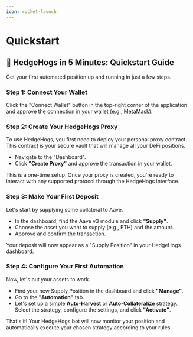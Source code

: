```yaml
---
icon: rocket-launch
---
```


# Quickstart

## **🚀 HedgeHogs in 5 Minutes: Quickstart Guide**

Get your first automated position up and running in just a few steps.

### **Step 1: Connect Your Wallet**

Click the "Connect Wallet" button in the top-right corner of the application and approve the connection in your wallet (e.g., MetaMask).

### **Step 2: Create Your HedgeHogs Proxy**

To use HedgeHogs, you first need to deploy your personal proxy contract. This contract is your secure vault that will manage all your DeFi positions.

* Navigate to the "Dashboard".
* Click **"Create Proxy"** and approve the transaction in your wallet.

This is a one-time setup. Once your proxy is created, you're ready to interact with any supported protocol through the HedgeHogs interface.

### **Step 3: Make Your First Deposit**

Let's start by supplying some collateral to Aave.

* In the dashboard, find the Aave v3 module and click **"Supply"**.
* Choose the asset you want to supply (e.g., ETH) and the amount.
* Approve and confirm the transaction.

Your deposit will now appear as a "Supply Position" in your HedgeHogs dashboard.

### **Step 4: Configure Your First Automation**

Now, let's put your assets to work.

* Find your new Supply Position in the dashboard and click **"Manage"**.
* Go to the **"Automation"** tab.
* Let's set up a simple **Auto-Harvest** or **Auto-Collateralize** strategy. Select the strategy, configure the settings, and click **"Activate"**.

That's it! Your HedgeHogs bot will now monitor your position and automatically execute your chosen strategy according to your rules.
